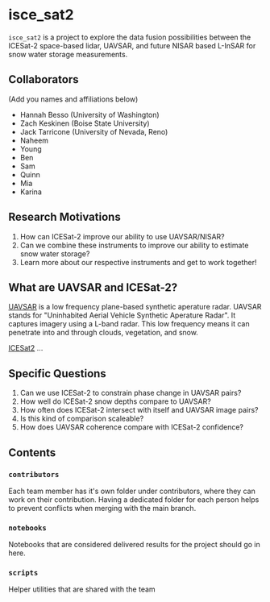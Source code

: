 # isce_sat2

`isce_sat2` is a project to explore the data fusion possibilities between the ICESat-2 space-based lidar, UAVSAR, and future NISAR based L-InSAR for snow water storage measurements. 

## Collaborators
(Add you names and affiliations below)
- Hannah Besso (University of Washington)
- Zach Keskinen (Boise State University)
- Jack Tarricone (University of Nevada, Reno)
- Naheem
- Young
- Ben
- Sam
- Quinn
- Mia
- Karina

## Research Motivations

1. How can ICESat-2 improve our ability to use UAVSAR/NISAR?
2. Can we combine these instruments to improve our ability to estimate snow water storage?
3. Learn more about our respective instruments and get to work together!

## What are UAVSAR and ICESat-2?

[UAVSAR](https://uavsar.jpl.nasa.gov/education/what-is-uavsar.html) is a low frequency plane-based synthetic aperature radar. UAVSAR stands for "Uninhabited Aerial Vehicle Synthetic Aperature Radar". It captures imagery using a L-band radar. This low frequency means it can penetrate into and through clouds, vegetation, and snow.

[ICESat2](https://icesat-2.gsfc.nasa.gov/) ...

## Specific Questions

1. Can we use ICESat-2 to constrain phase change in UAVSAR pairs?
2. How well do ICESat-2 snow depths compare to UAVSAR?
3. How often does ICESat-2 intersect with itself and UAVSAR image pairs?
4. Is this kind of comparison scaleable?
5. How does UAVSAR coherence compare with ICESat-2 confidence?


## Contents

### `contributors`
Each team member has it's own folder under contributors, where they can work on their contribution. Having a dedicated folder for each person helps to prevent conflicts when merging with the main branch.

### `notebooks`
Notebooks that are considered delivered results for the project should go in here.

### `scripts`
Helper utilities that are shared with the team
